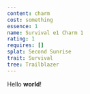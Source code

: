 ```yaml
---
content: charm
cost: something
essence: 1
name: Survival e1 Charm 1
rating: 1
requires: []
splat: Second Sunrise
trait: Survival
tree: Trailblazer
---
```


Hello **world**!
